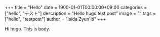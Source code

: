 +++
title = "Hello"
date = 1900-01-01T00:00:00+09:00
categories = ["hello", "テスト"]
description = "Hello hugo test post"
image = ""
tags = ["hello", "testpost"]
author = "Isida Zyun'iti"
+++

Hi hugo. This is body.
